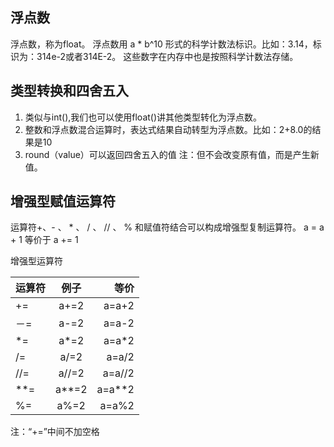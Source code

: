 ## 浮点数

浮点数，称为float。
浮点数用 a * b^10 形式的科学计数法标识。比如：3.14，标识为：314e-2或者314E-2。
这些数字在内存中也是按照科学计数法存储。

## 类型转换和四舍五入

1. 类似与int(),我们也可以使用float()讲其他类型转化为浮点数。
2. 整数和浮点数混合运算时，表达式结果自动转型为浮点数。比如：2+8.0的结果是10
3. round（value）可以返回四舍五入的值
    注：但不会改变原有值，而是产生新值。

## 增强型赋值运算符
运算符+、- 、 * 、 / 、 // 、 % 和赋值符结合可以构成增强型复制运算符。
a = a + 1 等价于 a += 1

增强型运算符

| 运算符 | 例子  |   等价 |
| :----- | :---: | -----: |
| +=     | a+=2  |  a=a+2 |
| －=    | a-=2  |  a=a-2 |
| *=     | a*=2  |  a=a*2 |
| /=     | a/=2  |  a=a/2 |
| //=    | a//=2 | a=a//2 |
| \*\*=  | a**=2 | a=a**2 |
| %=     | a%=2  |  a=a%2 |
注：“+=”中间不加空格
